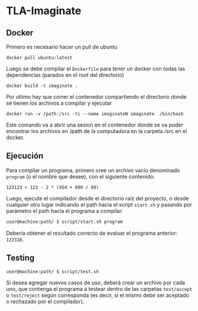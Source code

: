 # TLA-Imaginate

## Docker

 Primero es necesario hacer un pull de ubuntu

```
docker pull ubuntu:latest
```

Luego se debe compilar el `Dockerfile` para tener un docker con todas las dependencias (parados en el root del directorio)

```
docker build -t imaginate .
```

Por ultimo hay que correr el contenedor compartiendo el directorio donde se tienen los archivos a compilar y ejecutar

```
docker run -v /path:/src -ti --name imaginateN imaginate  /bin/bash
```

Este comando va a abrir una sesion en el contenedor donde se va poder encontrar los archivos en /path de la computadora
en la carpeta /src en el docker.


## Ejecución

Para compilar un programa, primero cree un archivo vacío denominado `program` (o el nombre que desee), con el siguiente contenido:

```
123123 + 123 - 2 * (454 + 890 / 89)
```

Luego, ejecute el compilador desde el directorio raíz del proyecto, o desde cualquier otro lugar indicando el path hacia el script `start.sh` y pasando por parámetro el path hacia el programa a compilar:

```bash
user@machine:path/ $ script/start.sh program
```

Debería obtener el resultado correcto de evaluar el programa anterior: `122318`.

## Testing

```bash
user@machine:path/ $ script/test.sh
```


Si desea agregar nuevos casos de uso, deberá crear un archivo por cada uno, que contenga el programa a testear dentro de las carpetas `test/accept` o `test/reject` según corresponda (es decir, si el mismo debe ser aceptado o rechazado por el compilador).
